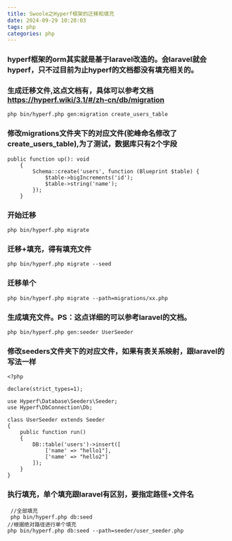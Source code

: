 ```yaml
---
title: Swoole之Hyperf框架的迁移和填充
date: 2024-09-29 10:28:03
tags: php
categories: php
---
```

### hyperf框架的orm其实就是基于laravel改造的。会laravel就会hyperf，只不过目前为止hyperf的文档都没有填充相关的。
### 生成迁移文件,这点文档有，具体可以参考文档 https://hyperf.wiki/3.1/#/zh-cn/db/migration
```
php bin/hyperf.php gen:migration create_users_table
```
### 修改migrations文件夹下的对应文件(驼峰命名修改了create_users_table),为了测试，数据库只有2个字段
```
public function up(): void
    {
        Schema::create('users', function (Blueprint $table) {
            $table->bigIncrements('id');
            $table->string('name');
        });
    }
```
### 开始迁移
```
php bin/hyperf.php migrate
```
### 迁移+填充，得有填充文件
```
php bin/hyperf.php migrate --seed
```
### 迁移单个
```
php bin/hyperf.php migrate --path=migrations/xx.php
```
### 生成填充文件。PS：这点详细的可以参考laravel的文档。
```
php bin/hyperf.php gen:seeder UserSeeder
```
### 修改seeders文件夹下的对应文件，如果有表关系映射，跟laravel的写法一样
```
<?php

declare(strict_types=1);

use Hyperf\Database\Seeders\Seeder;
use Hyperf\DbConnection\Db;

class UserSeeder extends Seeder
{
    public function run()
    {
        DB::table('users')->insert([
            ['name' => "hello1"],
            ['name' => "hello2"]
        ]);
    }
}
```
### 执行填充，单个填充跟laravel有区别，要指定路径+文件名
```
 //全部填充
 php bin/hyperf.php db:seed 
//根据绝对路径进行单个填充
php bin/hyperf.php db:seed --path=seeder/user_seeder.php
```

